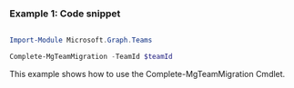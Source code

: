 ### Example 1: Code snippet

```powershell

Import-Module Microsoft.Graph.Teams

Complete-MgTeamMigration -TeamId $teamId

```
This example shows how to use the Complete-MgTeamMigration Cmdlet.

